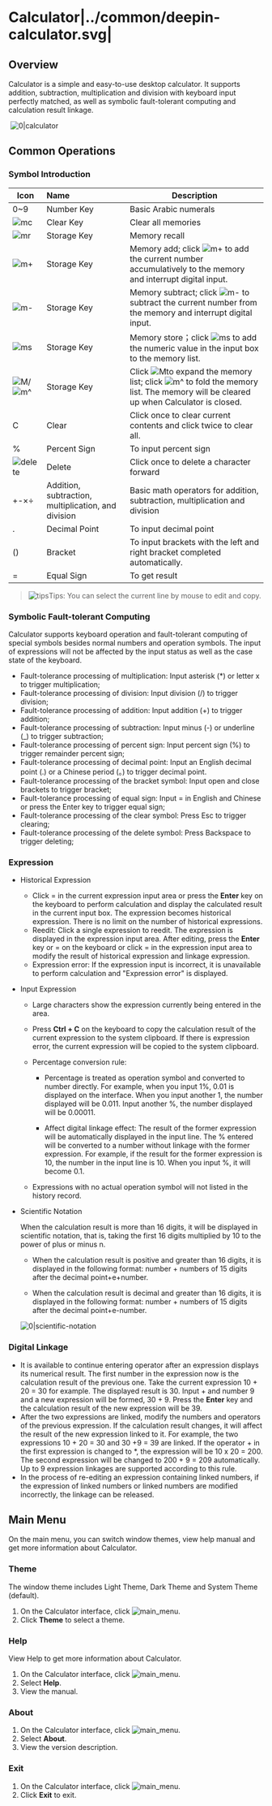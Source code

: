 # Calculator|../common/deepin-calculator.svg|

## Overview

Calculator is a simple and easy-to-use desktop calculator. It supports addition, subtraction, multiplication and division with keyboard input perfectly matched, as well as symbolic fault-tolerant computing and calculation result linkage.

​                            ![0|calculator](jpg/main.png)

## Common Operations

### Symbol Introduction

| Icon                                | Name                                                | Description                                                  |
| ----------------------------------- | :-------------------------------------------------- | ------------------------------------------------------------ |
| 0~9                                 | Number Key                                          | Basic Arabic numerals                                        |
| ![mc](icon/MC.svg)                  | Clear Key                                           | Clear all memories                                           |
| ![mr](icon/MR.svg)                  | Storage Key                                         | Memory recall                                                |
| ![m+](icon/M+.svg)                  | Storage Key                                         | Memory add; click ![m+](icon/M+.svg) to add the current number accumulatively to the memory and interrupt digital input. |
| ![m-](icon/M-.svg)                  | Storage Key                                         | Memory subtract; click ![m-](icon/M-.svg) to subtract the current number from the memory and interrupt digital input. |
| ![ms](icon/MS.svg)                  | Storage Key                                         | Memory store；click ![ms](icon/MS.svg) to add the numeric value in the input box to the memory list. |
| ![M](icon/M.svg)/![m^](icon/M^.svg) | Storage Key                                         | Click ![M](icon/M.svg)to expand the memory list; click ![m^](icon/M^.svg) to fold the memory list. The memory will be cleared up when Calculator is closed. |
| C                                   | Clear                                               | Click once to clear current contents and click twice to clear all. |
| %                                   | Percent Sign                                        | To input percent sign                                        |
| ![delete](icon/delete.svg)          | Delete                                              | Click once to delete a character forward                     |
| +-×÷                                | Addition, subtraction, multiplication, and division | Basic math operators for addition, subtraction, multiplication and division |
| .                                   | Decimal Point                                       | To input decimal point                                       |
| ()                                  | Bracket                                             | To input brackets with the left and right bracket completed automatically. |
| =                                   | Equal Sign                                          | To get result                                                |



> ![tips](icon/tips.svg)Tips: You can select the current line by mouse to edit and copy.

### Symbolic Fault-tolerant Computing

Calculator supports keyboard operation and fault-tolerant computing of special symbols besides normal numbers and operation symbols. The input of expressions will not be affected by the input status as well as the case state of the keyboard.

- Fault-tolerance processing of multiplication: Input asterisk (*) or letter x to trigger multiplication;
- Fault-tolerance processing of division: Input division (/)  to trigger division;
- Fault-tolerance processing of addition: Input addition (+)  to trigger addition;
- Fault-tolerance processing of subtraction: Input minus (-) or underline (_) to trigger subtraction;
- Fault-tolerance processing of percent sign: Input percent sign (%)  to trigger remainder percent sign;
- Fault-tolerance processing of decimal point: Input an English decimal point (.) or a Chinese period (。) to trigger decimal point.
- Fault-tolerance processing of the bracket symbol: Input open and close brackets to trigger bracket;
- Fault-tolerance processing of equal sign: Input = in English and Chinese or press the Enter key to trigger equal sign;
- Fault-tolerance processing of the clear symbol: Press Esc to trigger clearing;
- Fault-tolerance processing of the delete symbol: Press Backspace  to trigger deleting;

### Expression

- Historical Expression

  - Click  =  in the current expression input area or press the **Enter** key on the keyboard to perform calculation and display the calculated result in the current input box. The expression becomes historical expression. There is no limit on the number of historical expressions.
  - Reedit: Click a single expression to reedit. The expression is displayed in the expression input area. After editing, press the **Enter** key or = on the keyboard or click = in the expression input area to modify the result of historical expression and linkage expression.
  - Expression error: If the expression input is incorrect, it is unavailable to perform calculation and "Expression error" is displayed.

- Input Expression

  - Large characters show the expression currently being entered in the area.
  
  - Press **Ctrl + C** on the keyboard to copy the calculation result of the current expression to the system clipboard. If there is expression error, the current expression will be copied to the system clipboard.
  - Percentage conversion rule:

    - Percentage is treated as operation symbol and converted to number directly. For example, when you input 1%, 0.01 is displayed on the interface.  When you input another 1, the number displayed will be 0.011. Input another %, the number displayed will be 0.00011.

    - Affect digital linkage effect: The result of the former expression will be automatically displayed in the input line. The % entered will be converted to a number without linkage with the former expression. For example, if the result for the former expression is 10, the number in the input line is 10. When you input %, it will become 0.1.
  
  - Expressions with no actual operation symbol will not listed in the history record.

- Scientific Notation

  When the calculation result is more than 16 digits, it will be displayed in scientific notation, that is, taking the first 16 digits multiplied by 10 to the power of plus or minus n.

  - When the calculation result is positive and greater than 16 digits, it is displayed in the following format: number + numbers of 15 digits after the decimal point+e+number.

  - When the calculation result is decimal and greater than 16 digits, it is displayed in the following format: number + numbers of 15 digits after the decimal point+e-number.

  ![0|scientific-notation](jpg/scientific-notation.png)

### Digital Linkage

- It is available to continue entering operator after an expression displays its numerical result. The first number in the expression now is the calculation result of the previous one.  Take the current expression 10 + 20 = 30 for example. The displayed result is 30.  Input + and number 9 and a new expression will be formed, 30 + 9. Press the **Enter** key and the calculation result of the new expression will be 39.
- After the two expressions are linked, modify the numbers and operators of the previous expression. If the calculation result changes, it will affect the result of the new expression linked to it. For example, the two expressions 10 + 20 = 30 and 30 +9 = 39 are linked. If the operator +  in the first expression is changed to *, the expression will be 10 x 20 = 200. The second expression will be changed to 200 + 9 = 209 automatically. Up to 9 expression linkages are supported according to this rule.
-  In the process of re-editing an expression containing linked numbers, if the expression of linked numbers or linked numbers are modified incorrectly, the linkage can be released. 



## Main Menu

On the main menu, you can switch window themes, view help manual and get more information about Calculator.

### Theme

The window theme includes Light Theme, Dark Theme and System Theme (default).

1.  On the Calculator interface, click  ![main_menu](icon/main_menu.svg).
2.  Click **Theme** to select a theme.

### Help

View Help to get more information about Calculator.

1.  On the Calculator interface, click ![main_menu](icon/main_menu.svg).
2.  Select **Help**.
3.  View the manual.

### About

1. On the Calculator interface, click ![main_menu](icon/main_menu.svg).
2. Select **About**.
3. View the version description.

### Exit

1. On the Calculator interface, click ![main_menu](icon/main_menu.svg).
2. Click **Exit** to exit.
